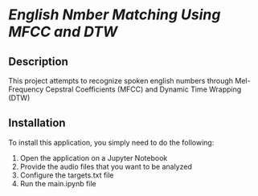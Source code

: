 # _English Nmber Matching Using MFCC and DTW_
## Description
This project attempts to recognize spoken english numbers through Mel-Frequency Cepstral Coefficients (MFCC) and Dynamic Time Wrapping (DTW)
## Installation
To install this application, you simply need to do the following:
1. Open the application on a Jupyter Notebook
2. Provide the audio files that you want to be analyzed
3. Configure the targets.txt file
4. Run the main.ipynb file
